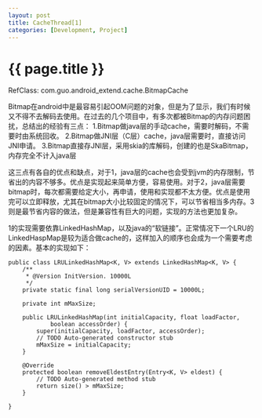 ```yaml
---
layout: post
title: CacheThread[1]
categories: [Development, Project]
---
```


{{ page.title }}
================
RefClass:
	com.guo.android_extend.cache.BitmapCache
	
Bitmap在android中是最容易引起OOM问题的对象，但是为了显示，我们有时候又不得不去解码去使用。在过去的几个项目中，有多次都被Bitmap的内存问题困扰，总结出的经验有三点：
1.Bitmap做java层的手动cache，需要时解码，不需要时由系统回收。
2.Bitmap做JNI层（C层）cache，java层需要时，直接访问JNI申请。
3.Bitmap直接存JNI层，采用skia的库解码，创建的也是SkaBitmap，内存完全不计入java层

这三点有各自的优点和缺点，对于1，java层的cache也会受到jvm的内存限制，节省出的内容不够多。优点是实现起来简单方便，容易使用。对于2，java层需要bitmap时，每次都需要给定大小，再申请，使用和实现都不太方便。优点是使用完可以立即释放，尤其在bitmap大小比较固定的情况下，可以节省相当多内存。3则是最节省内容的做法，但是兼容性有巨大的问题，实现的方法也更加复杂。

1的实现需要依靠LinkedHashMap，以及java的“软链接”。正常情况下一个LRU的LinkedHaspMap是较为适合做cache的，这样加入的顺序也会成为一个需要考虑的因素。基本的实现如下：

    public class LRULinkedHashMap<K, V> extends LinkedHashMap<K, V> {
		/**
		 * @Version InitVersion. 10000L
		 */
		private static final long serialVersionUID = 10000L;
	
		private int mMaxSize;
	
		public LRULinkedHashMap(int initialCapacity, float loadFactor,
				boolean accessOrder) {
			super(initialCapacity, loadFactor, accessOrder);
			// TODO Auto-generated constructor stub
			mMaxSize = initialCapacity;
		}
	
		@Override
		protected boolean removeEldestEntry(Entry<K, V> eldest) {
			// TODO Auto-generated method stub
			return size() > mMaxSize;
		}

    }

